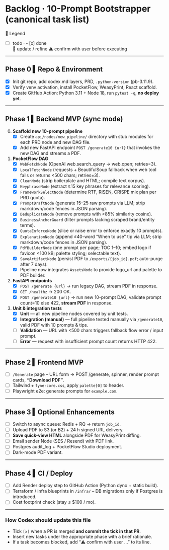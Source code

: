 # Backlog · 10-Prompt Bootstrapper  (canonical task list)

📝 Legend  
- [ ] todo  ·  - [x] done  
🔄 update / refine   ⚠️ confirm with user before executing

---

## Phase 0 ▍Repo & Environment

- [x] Init git repo, add codex.md layers, PRD, `.python-version` (pb-3.11.9).  
- [x] Verify venv activation, install PocketFlow, WeasyPrint, React scaffold.  
- [x] Create GitHub Action: Python 3.11 + Node 18, run `pytest -q`, **no deploy yet**.  

---

## Phase 1 ▍Backend MVP (sync mode)

0. **Scaffold new 10-prompt pipeline**
   - [x] Create `api/nodes/new_pipeline/` directory with stub modules for each PRD node and new DAG file.
   - [x] Add new FastAPI endpoint `POST /generate10 {url}` that invokes the new DAG and streams a PDF.
1. **PocketFlow DAG**  
   - [x] `WebFetchNode` (OpenAI web.search_query → web.open; retries=3).
   - [x] `LocalFetchNode` (requests + BeautifulSoup fallback when web tool fails or returns <500 chars; retries=3).
   - [x] `CleanNode` (strip boilerplate and HTML; compile text corpus).
   - [x] `KeyphraseNode` (extract ≥15 key phrases for relevance scoring).
   - [x] `FrameworkSelectNode` (determine RTF, RISEN, CRISPE mix plan per PRD quota).
   - [x] `PromptDraftNode` (generate 15–25 raw prompts via LLM; strip markdown/code fences in JSON parsing).
   - [x] `DeduplicateNode` (remove prompts with >85% similarity cosine).
   - [x] `BusinessAnchorGuard` (filter prompts lacking scraped brand/entity terms).
   - [x] `QuotaEnforceNode` (slice or raise error to enforce exactly 10 prompts).
   - [x] `ExplanationNode` (append ≤40-word “When to use” tip via LLM; strip markdown/code fences in JSON parsing).
   - [x] `PdfBuilderNode` (one prompt per page; TOC 1–10; embed logo if favicon <100 kB; palette styling; selectable text).
   - [x] `SaveArtifactNode` (persist PDF to `/exports/{job_id}.pdf`; auto-purge after 7 days).
   - [x] Pipeline now integrates `AssetsNode` to provide logo_url and palette to PDF builder.

2. **FastAPI endpoints**  
   - [x] `POST /generate {url}` → run legacy DAG, stream PDF in response.  
   - [x] `GET /healthz` → 200 OK.  
   - [x] `POST /generate10 {url}` → run new 10-prompt DAG, validate prompt count=10 else 422, **stream PDF** in response.  

3. **Unit & integration tests**  
   - [x] **Unit** — all new pipeline nodes covered by unit tests.
   - [x] **Integration (manual)** — full pipeline tested manually via `/generate10`, valid PDF with 10 prompts & tips.
   - [ ] **Validation** — URL with <500 chars triggers fallback flow error / input prompt.
   - [ ] **Error** — request with insufficient prompt count returns HTTP 422.

---

## Phase 2 ▍Frontend MVP

- [ ] `/Generate` page – URL form → POST /generate, spinner, render prompt cards, **“Download PDF”**.  
- [ ] Tailwind + `fyne-core.css`, apply `palette[0]` to header.  
- [ ] Playwright e2e: generate prompts for `example.com`.

---

## Phase 3 ▍Optional Enhancements

- [ ] Switch to async queue: Redis + RQ → return `job_id`.  
- [ ] Upload PDF to S3 (or B2) + 24 h signed URL delivery.  
- [ ] **Save quick-view HTML** alongside PDF for WeasyPrint diffing.  
- [ ] Email sender Node (SES / Resend) with PDF link.  
- [ ] Postgres audit_log + PocketFlow Studio deployment.  
- [ ] Dark-mode PDF variant.

---

## Phase 4 ▍CI / Deploy

- [ ] Add Render deploy step to GitHub Action (Python dyno + static build).  
- [ ] Terraform / infra blueprints in `/infra/` – DB migrations only if Postgres is introduced.  
- [ ] Cost footprint check (stay ≤ $100 / mo).

---

### How Codex should update this file

* Tick `[x]` when a PR is merged **and commit the tick in that PR**.  
* Insert new tasks under the appropriate phase with a brief rationale.  
* If a task becomes blocked, add “⚠️ confirm with user …” to its line.
